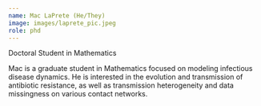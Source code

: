 ```yaml
---
name: Mac LaPrete (He/They)
image: images/laprete_pic.jpeg
role: phd
---
```

Doctoral Student in Mathematics

Mac is a graduate student in Mathematics focused on modeling infectious disease dynamics. He is interested in the evolution and transmission of antibiotic resistance, as well as transmission heterogeneity and data missingness on various contact networks.
